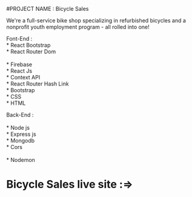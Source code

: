 #PROJECT NAME : Bicycle Sales

We're a full-service bike shop specializing in refurbished bicycles and a nonprofit youth employment program - all rolled into one!
  
Font-End : <br/> 
           * React Bootstrap<br/>
           * React Router Dom <br/>        
           * Firebase<br/>
           * React Js<br/>
           * Context API<br/>
           * React Router Hash Link<br/>
           * Bootstrap<br/>
           * CSS<br/>
           * HTML<br/>

Back-End : <br/>  
           * Node js<br/> 
           * Express js<br/> 
           * Mongodb <br/> 
           * Cors<br/>  
           * Nodemon <br/>  

#  Bicycle Sales live site  :=><br/>




